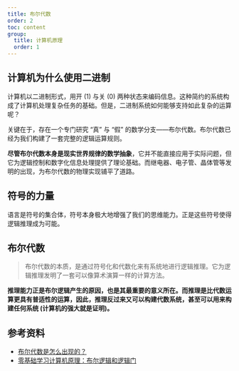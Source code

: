 ```yaml
---
title: 布尔代数
order: 2
toc: content
group:
  title: 计算机原理
  order: 1
---
```


## 计算机为什么使用二进制

计算机以二进制形式，用开 (1) 与关 (0) 两种状态来编码信息。这种简约的系统构成了计算机处理复杂任务的基础。但是，二进制系统如何能够支持如此复杂的运算呢？

关键在于，存在一个专门研究 “真” 与 “假” 的数学分支——布尔代数。布尔代数已经为我们构建了一套完整的逻辑运算规则。

**尽管布尔代数本身是现实世界规律的数学抽象**，它并不能直接应用于实际问题，但它为逻辑控制和数字化信息处理提供了理论基础。而继电器、电子管、晶体管等发明的出现，为布尔代数的物理实现铺平了道路。

## 符号的力量

语言是符号的集合体，符号本身极大地增强了我们的思维能力。正是这些符号使得逻辑推理成为可能。

## 布尔代数

> 布尔代数的本质，是通过符号化和代数化来有系统地进行逻辑推理。它为逻辑推理发明了一套可以像算术演算一样的计算方法。

**推理能力正是布尔逻辑产生的原因，也是其最重要的意义所在。而推理是比代数运算更具有普适性的运算，因此，推理反过来又可以构建代数系统，甚至可以用来构建任何系统 (计算机的强大就是证明)。**

## 参考资料

- [布尔代数是怎么出现的？](https://www.zhihu.com/question/29929430/answer/46098393)
- [零基础学习计算机原理：布尔逻辑和逻辑门](https://zhuanlan.zhihu.com/p/151043418)

